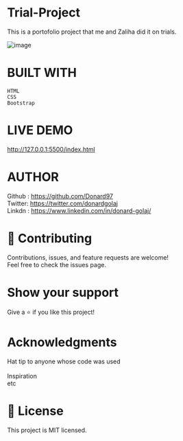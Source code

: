 # Trial-Project

This is a portofolio project that me and Zaliha did it on trials.

![image](https://user-images.githubusercontent.com/74506933/124760900-7ee10600-df31-11eb-9380-964915616469.png)


# BUILT WITH 
    HTML
    CSS
    Bootstrap

# LIVE DEMO
http://127.0.0.1:5500/index.html

# AUTHOR

Github : https://github.com/Donard97 <br>
Twitter: https://twitter.com/donardgolaj <br>
Linkdn : https://www.linkedin.com/in/donard-golaj/ <br>


# 🤝 Contributing

Contributions, issues, and feature requests are welcome! <br>
Feel free to check the issues page.

# Show your support

Give a ⭐️ if you like this project!


# Acknowledgments

Hat tip to anyone whose code was used <br>  
Inspiration <br>
etc 

# 📝 License
This project is MIT licensed.